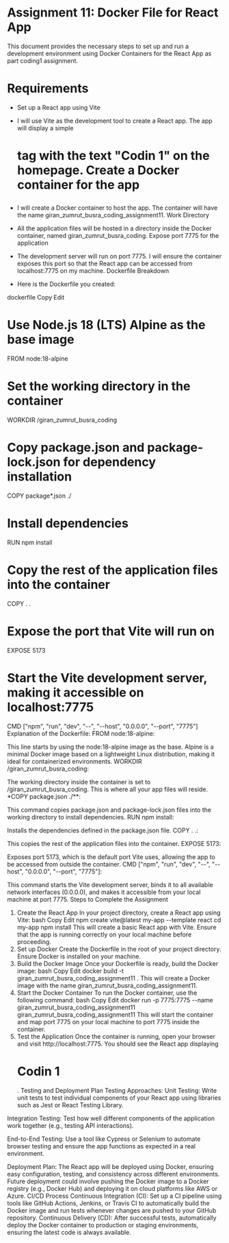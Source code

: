 
# Assignment 11: Docker File for React App
This document provides the necessary steps to set up and run a development environment using Docker Containers for the React App as part coding1 assignment.

# Requirements
* Set up a React app using Vite

* I will use Vite as the development tool to create a React app. The app will display a simple <h1> tag with the text "Codin 1" on the homepage.
Create a Docker container for the app

* I will create a Docker container to host the app. The container will have the name giran_zumrut_busra_coding_assignment11.
Work Directory

* All the application files will be hosted in a directory inside the Docker container, named giran_zumrut_busra_coding.
  Expose port 7775 for the application

* The development server will run on port 7775. I will ensure the container exposes this port so that the React app can be accessed from localhost:7775 on my machine.
Dockerfile Breakdown
* Here is the Dockerfile you created:

dockerfile
Copy
Edit
# Use Node.js 18 (LTS) Alpine as the base image
FROM node:18-alpine

# Set the working directory in the container
WORKDIR /giran_zumrut_busra_coding

# Copy package.json and package-lock.json for dependency installation
COPY package*.json ./

# Install dependencies
RUN npm install

# Copy the rest of the application files into the container
COPY . .

# Expose the port that Vite will run on
EXPOSE 5173

# Start the Vite development server, making it accessible on localhost:7775
CMD ["npm", "run", "dev", "--", "--host", "0.0.0.0", "--port", "7775"]
Explanation of the Dockerfile:
FROM node:18-alpine:

This line starts by using the node:18-alpine image as the base. Alpine is a minimal Docker image based on a lightweight Linux distribution, making it ideal for containerized environments.
WORKDIR /giran_zumrut_busra_coding:

The working directory inside the container is set to /giran_zumrut_busra_coding. This is where all your app files will reside.
*COPY package.json ./**:

This command copies package.json and package-lock.json files into the working directory to install dependencies.
RUN npm install:

Installs the dependencies defined in the package.json file.
COPY . .:

This copies the rest of the application files into the container.
EXPOSE 5173:

Exposes port 5173, which is the default port Vite uses, allowing the app to be accessed from outside the container.
CMD ["npm", "run", "dev", "--", "--host", "0.0.0.0", "--port", "7775"]:

This command starts the Vite development server, binds it to all available network interfaces (0.0.0.0), and makes it accessible from your local machine at port 7775.
Steps to Complete the Assignment
1. Create the React App
In your project directory, create a React app using Vite:
bash
Copy
Edit
npm create vite@latest my-app --template react
cd my-app
npm install
This will create a basic React app with Vite. Ensure that the app is running correctly on your local machine before proceeding.
2. Set up Docker
Create the Dockerfile in the root of your project directory.
Ensure Docker is installed on your machine.
3. Build the Docker Image
Once your Dockerfile is ready, build the Docker image:
bash
Copy
Edit
docker build -t giran_zumrut_busra_coding_assignment11 .
This will create a Docker image with the name giran_zumrut_busra_coding_assignment11.
4. Start the Docker Container
To run the Docker container, use the following command:
bash
Copy
Edit
docker run -p 7775:7775 --name giran_zumrut_busra_coding_assignment11 giran_zumrut_busra_coding_assignment11
This will start the container and map port 7775 on your local machine to port 7775 inside the container.
5. Test the Application
Once the container is running, open your browser and visit http://localhost:7775.
You should see the React app displaying <h1>Codin 1</h1>.
Testing and Deployment Plan
Testing Approaches:
Unit Testing:
Write unit tests to test individual components of your React app using libraries such as Jest or React Testing Library.

Integration Testing:
Test how well different components of the application work together (e.g., testing API interactions).

End-to-End Testing:
Use a tool like Cypress or Selenium to automate browser testing and ensure the app functions as expected in a real environment.

Deployment Plan:
The React app will be deployed using Docker, ensuring easy configuration, testing, and consistency across different environments.
Future deployment could involve pushing the Docker image to a Docker registry (e.g., Docker Hub) and deploying it on cloud platforms like AWS or Azure.
CI/CD Process
Continuous Integration (CI):
Set up a CI pipeline using tools like GitHub Actions, Jenkins, or Travis CI to automatically build the Docker image and run tests whenever changes are pushed to your GitHub repository.
Continuous Delivery (CD):
After successful tests, automatically deploy the Docker container to production or staging environments, ensuring the latest code is always available.
